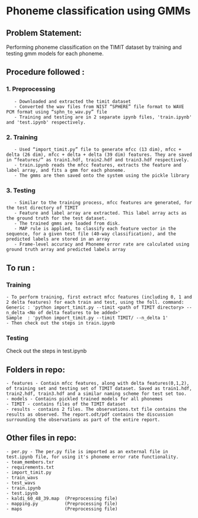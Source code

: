 # Phoneme classification using GMMs

## Problem Statement:
Performing phoneme classification on the TIMIT dataset by training and testing gmm models for each phoneme.

## Procedure followed :
### 1. Preprocessing
       - Downloaded and extracted the timit dataset
       - Converted the wav files from NIST “SPHERE” file format to WAVE PCM format using “sphn_to_wav.py” file
       - Training and testing are in 2 separate ipynb files, 'train.ipynb' and 'test.ipynb' respectively.

### 2. Training
       - Used “import_timit.py” file to generate mfcc (13 dim), mfcc + delta (26 dim), mfcc + delta + delta (39 dim) features. They are saved in “features/” as train1.hdf, train2.hdf and train3.hdf respectively.
       - train.ipynb reads the mfcc features, extracts the feature and label array, and fits a gmm for each phoneme. 
       - The gmms are then saved onto the system using the pickle library 

### 3. Testing
       - Similar to the training process, mfcc features are generated, for the test directory of TIMIT
       - Feature and label array are extracted. This label array acts as the ground truth for the test dataset.
       - The trained gmms are loaded from disk. 
       - MAP rule is applied, to classify each feature vector in the sequence, for a given test file (40-way classification), and the predicted labels are stored in an array
       - Frame-level accuracy and Phoneme error rate are calculated using ground truth array and predicted labels array

## To run :
### Training
    - To perform training, first extract mfcc features (including 0, 1 and 2 delta features) for each train and test, using the foll. command:
	Generic : 'python import_timit.py --timit <path of TIMIT directory> --n_delta <No of delta features to be added>'
	Sample  : 'python import_timit.py --timit TIMIT/ --n_delta 1'
    - Then check out the steps in train.ipynb

### Testing
Check out the steps in test.ipynb

## Folders in repo:
    - features - Contain mfcc features, along with delta features(0,1,2), of training set and testing set of TIMIT dataset. Saved as train1.hdf, train2.hdf, train3.hdf and a similar naming scheme for test set too.
    - models - Contains pickled trained models for all phonemes
    - TIMIT - contains files of the TIMIT dataset
    - results - contains 2 files. The observations.txt file contains the results as observed. The report.odt/pdf contains the discussion surrounding the observations as part of the entire report.

## Other files in repo:
    - per.py - The per.py file is imported as an external file in test.ipynb file, for using it's phoneme error rate functionality.
    - team_members.txr
    - requirements.txt
    - import_timit.py
    - train_wavs
    - test_wavs 
    - train.ipynb
    - test.ipynb
    - kaldi_60_48_39.map  (Preprocessing file) 
    - mapping.py          (Preprocessing file) 
    - maps                (Preprocessing file)
